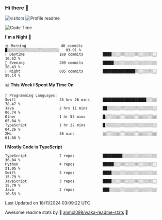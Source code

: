 ### Hi there 👋  
![visitors](https://visitor-badge.laobi.icu/badge?page_id=leverglowh) ![Profile readme](https://github.com/leverglowh/leverglowh/workflows/Profile%20readme/badge.svg?branch=master)

<!--START_SECTION:waka-->
![Code Time](http://img.shields.io/badge/Code%20Time-3%2C207%20hrs%2011%20mins-blue)

**I'm a Night 🦉** 

```text
🌞 Morning                40 commits          █░░░░░░░░░░░░░░░░░░░░░░░░   03.91 % 
🌆 Daytime                169 commits         ████░░░░░░░░░░░░░░░░░░░░░   16.52 % 
🌃 Evening                209 commits         █████░░░░░░░░░░░░░░░░░░░░   20.43 % 
🌙 Night                  605 commits         ███████████████░░░░░░░░░░   59.14 % 
```


📊 **This Week I Spent My Time On** 

```text
💬 Programming Languages: 
Swift                    25 hrs 26 mins      ████████████████████░░░░░   78.47 % 
Java                     2 hrs 11 mins       ██░░░░░░░░░░░░░░░░░░░░░░░   06.74 % 
Other                    1 hr 53 mins        █░░░░░░░░░░░░░░░░░░░░░░░░   05.84 % 
TypeScript               1 hr 22 mins        █░░░░░░░░░░░░░░░░░░░░░░░░   04.26 % 
XML                      36 mins             ░░░░░░░░░░░░░░░░░░░░░░░░░   01.88 % 
```

**I Mostly Code in TypeScript** 

```text
TypeScript               7 repos             █████████░░░░░░░░░░░░░░░░   36.84 % 
Python                   4 repos             █████░░░░░░░░░░░░░░░░░░░░   21.05 % 
Swift                    3 repos             ████░░░░░░░░░░░░░░░░░░░░░   15.79 % 
JavaScript               3 repos             ████░░░░░░░░░░░░░░░░░░░░░   15.79 % 
Java                     2 repos             ███░░░░░░░░░░░░░░░░░░░░░░   10.53 % 
```




 Last Updated on 18/11/2024 03:09:22 UTC
<!--END_SECTION:waka-->


Awesome readme stats by :star2: [anmol098/waka-readme-stats](https://github.com/anmol098/waka-readme-stats) :star2:
